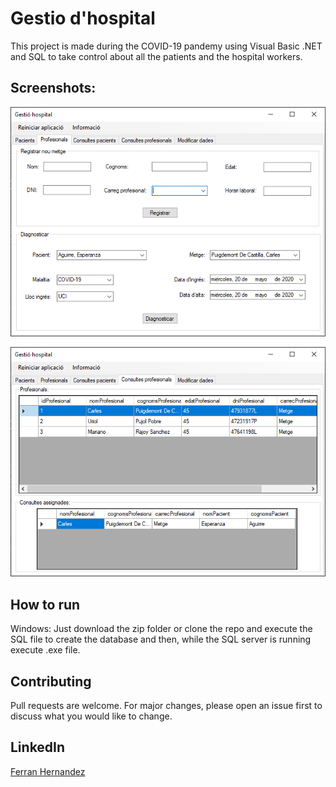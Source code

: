 # Gestio d'hospital

This project is made during the COVID-19 pandemy using Visual Basic .NET and SQL to take control about all the patients and the hospital workers.

## Screenshots:

![Imagen aplicacion hecha en Visual Basic .NET](https://github.com/Ferranv3/Demos/blob/master/GestioHospital/GestioHospitalVisualBasic.PNG)

![Imagen 2 aplicacion hecha en Visual Basic .NET](https://github.com/Ferranv3/Demos/blob/master/GestioHospital/GestioHospital2VisualBasic.PNG)

## How to run
Windows:
Just download the zip folder or clone the repo and execute the SQL file to create the database and then, while the SQL server is running execute .exe file.

## Contributing
Pull requests are welcome. For major changes, please open an issue first to discuss what you would like to change.

## LinkedIn
[Ferran Hernandez](https://es.linkedin.com/in/ferran-hernández-510642187)